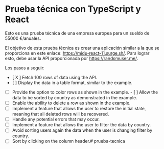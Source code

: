 # Prueba técnica con TypeScript y React

Esto es una prueba técnica de una empresa europea para un sueldo de 55000 €/anuales.

El objetivo de esta prueba técnica es crear una aplicación similar a la que se proporciona en este enlace: https://midu-react-11.surge.sh/. Para lograr esto, debe usar la API proporcionada por https://randomuser.me/.

Los pasos a seguir:

- [ X ] Fetch 100 rows of data using the API.
- [  ] Display the data in a table format, similar to the example.
- [  ] Provide the option to color rows as shown in the example.
- [  ] Allow the data to be sorted by country as demonstrated in the example.
- [  ] Enable the ability to delete a row as shown in the example.
- [  ] Implement a feature that allows the user to restore the initial state, meaning that all deleted rows will be recovered.
- [  ] Handle any potential errors that may occur.
- [  ] Implement a feature that allows the user to filter the data by country.
- [  ] Avoid sorting users again the data when the user is changing filter by country.
- [  ] Sort by clicking on the column header.# prueba-tecnica

